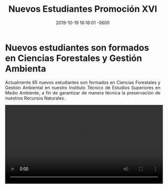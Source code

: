 ﻿---
layout: post
title: Nuevos Estudiantes Promoción XVI
date: 2019-10-19 16:16:01 -0600
category: eventos
image: https://res.cloudinary.com/duuonteo7/image/upload/v1562069865/Convivencia/Grupo_06.jpg
---

<head>
	<title>HTML Editor - Full Version</title>
</head>
<body>
<p></p>
<h1><strong>Nuevos estudiantes son formados en Ciencias Forestales y Gesti&oacute;n Ambienta</strong></h1>
<p style="text-align: justify;">Actualmente 65 nuevos estudiantes son formados en Ciencias Forestales y Gesti&oacute;n Ambiental en nuestro Instituto T&eacute;cnico de Estudios Superiores en Medio Ambiente, a fin de garantizar de manera t&eacute;cnica la preservaci&oacute;n de nuestros Recursos Naturales.</p>
<p style="text-align: justify;"><video width="512" height="256" controls="controls">
<source src="https://res.cloudinary.com/duuonteo7/video/upload/v1571069003/ambienterd_-_B3Kc8ZgHWJ0.mp4" type="video/mp4" /></video></p>
<p style="text-align: justify;">&nbsp;</p>
</body>
</html>